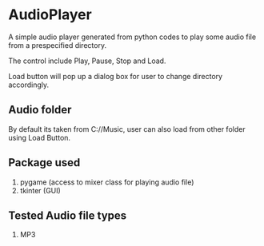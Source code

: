 # AudioPlayer
A simple audio player generated from python codes to play some audio file from a prespecified directory. 

The control include Play, Pause, Stop and Load.

Load button will pop up a dialog box for user to change directory accordingly.

## Audio folder
By default its taken from C://Music, user can also load from other folder using Load Button.

## Package used
1. pygame (access to mixer class for playing audio file)
2. tkinter (GUI)

## Tested Audio file types
1. MP3